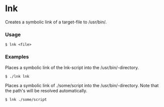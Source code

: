 # lnk
Creates a symbolic link of a target-file to /usr/bin/.


### Usage

    $ lnk <file>

### Examples


Places a symbolic link of the lnk-script into the /usr/bin/-directory.

    $ ./lnk lnk

Places a symbolic link of ./some/script into the /usr/bin/-directory. Note that the path's will be resolved automatically.

    $ lnk ./some/script
